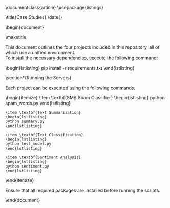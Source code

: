 \documentclass{article}
\usepackage{listings}

\title{Case Studies}
\date{}

\begin{document}

\maketitle

This document outlines the four projects included in this repository, all of which use a unified environment.  
To install the necessary dependencies, execute the following command:

\begin{lstlisting}
pip install -r requirements.txt
\end{lstlisting}

\section*{Running the Servers}

Each project can be executed using the following commands:

\begin{itemize}
    \item \textbf{SMS Spam Classifier}
    \begin{lstlisting}
    python spam_words.py
    \end{lstlisting}

    \item \textbf{Text Summarization}
    \begin{lstlisting}
    python summary.py
    \end{lstlisting}

    \item \textbf{Text Classification}
    \begin{lstlisting}
    python test_model.py
    \end{lstlisting}

    \item \textbf{Sentiment Analysis}
    \begin{lstlisting}
    python sentiment.py
    \end{lstlisting}
\end{itemize}

Ensure that all required packages are installed before running the scripts.

\end{document}
